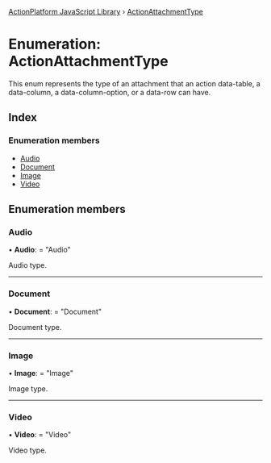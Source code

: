 [ActionPlatform JavaScript Library](../README.md) › [ActionAttachmentType](actionattachmenttype.md)

# Enumeration: ActionAttachmentType

This enum represents the type of an attachment that an action data-table, a data-column, a data-column-option, or a data-row can have.

## Index

### Enumeration members

* [Audio](actionattachmenttype.md#audio)
* [Document](actionattachmenttype.md#document)
* [Image](actionattachmenttype.md#image)
* [Video](actionattachmenttype.md#video)

## Enumeration members

###  Audio

• **Audio**: = "Audio"

Audio type.

___

###  Document

• **Document**: = "Document"

Document type.

___

###  Image

• **Image**: = "Image"

Image type.

___

###  Video

• **Video**: = "Video"

Video type.
